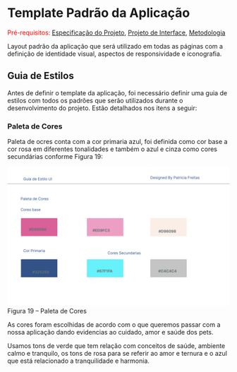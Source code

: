 # Template Padrão da Aplicação

<span style="color:red">Pré-requisitos: <a href="2-Especificação do Projeto.md"> Especificação do Projeto</a></span>, <a href="3-Projeto de Interface.md"> Projeto de Interface</a>, <a href="4-Metodologia.md"> Metodologia</a>

Layout padrão da aplicação que será utilizado em todas as páginas com a definição de identidade visual, aspectos de responsividade e iconografia.

## Guia de Estilos
Antes de definir o template da aplicação, foi necessário definir uma guia de estilos com todos os padrões que serão utilizados durante o desenvolvimento do projeto. Estão detalhados nos itens a seguir:

### Paleta de Cores

Paleta de ocres conta com a cor primaria azul, foi definida como cor base a cor rosa em diferentes tonalidades e também o azul e cinza como cores secundárias conforme Figura 19:

![](https://github.com/ICEI-PUC-Minas-PMV-ADS/hora_do_banho/blob/main/docs/img/Paleta%20de%20cores.png)
Figura 19 – Paleta de Cores


As cores foram escolhidas de acordo com o que queremos passar com a nossa aplicação dando evidencias ao cuidado, amor e saúde dos pets.

Usamos tons de verde que tem relação com conceitos de saúde, ambiente calmo e tranquilo, os tons de rosa para se referir ao amor e ternura e o azul que está 
relacionado a tranquilidade e harmonia.
